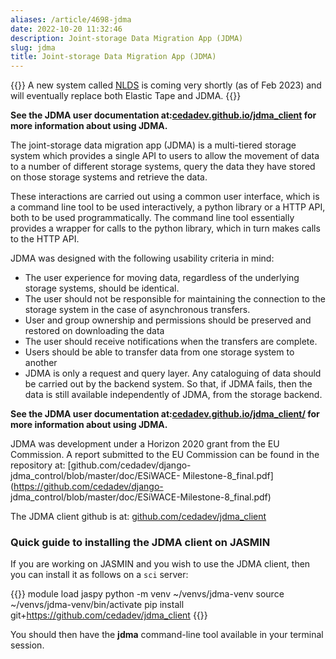 ```yaml
---
aliases: /article/4698-jdma
date: 2022-10-20 11:32:46
description: Joint-storage Data Migration App (JDMA)
slug: jdma
title: Joint-storage Data Migration App (JDMA)
---
```


{{<alert type="info">}}
A new system called [NLDS](https://techblog.ceda.ac.uk/2022/03/09/near-line-data-store-intro.html) is coming very shortly (as of Feb 2023) and will eventually replace both Elastic Tape and JDMA.
{{</alert>}}

**See the JDMA user documentation
at:[cedadev.github.io/jdma_client](https://cedadev.github.io/jdma_client/docs/build/html/index.html)
for more information about using JDMA.**

The joint-storage data migration app (JDMA) is a multi-tiered storage system
which provides a single API to users to allow the movement of data to a number
of different storage systems, query the data they have stored on those storage
systems and retrieve the data.

These interactions are carried out using a common user interface, which is a
command line tool to be used interactively, a python library or a HTTP API,
both to be used programmatically. The command line tool essentially provides a
wrapper for calls to the python library, which in turn makes calls to the HTTP
API.

JDMA was designed with the following usability criteria in mind:

- The user experience for moving data, regardless of the underlying storage systems, should be identical.
- The user should not be responsible for maintaining the connection to the storage system in the case of asynchronous transfers.
- User and group ownership and permissions should be preserved and restored on downloading the data
- The user should receive notifications when the transfers are complete.
- Users should be able to transfer data from one storage system to another
- JDMA is only a request and query layer. Any cataloguing of data should be carried out by the backend system. So that, if JDMA fails, then the data is still available independently of JDMA, from the storage backend.

**See the JDMA user documentation
at:[cedadev.github.io/jdma_client/](http://cedadev.github.io/jdma_client/docs/build/html/index.html)
for more information about using JDMA.**

JDMA was development under a Horizon 2020 grant from the EU Commission. A
report submitted to the EU Commission can be found in the repository at:
[github.com/cedadev/django-jdma_control/blob/master/doc/ESiWACE-
Milestone-8_final.pdf](https://github.com/cedadev/django-
jdma_control/blob/master/doc/ESiWACE-Milestone-8_final.pdf)

The JDMA client github is at:
[github.com/cedadev/jdma_client](https://github.com/cedadev/jdma_client)

### Quick guide to installing the JDMA client on JASMIN

If you are working on JASMIN and you wish to use the JDMA client, then you can
install it as follows on a `sci` server:

{{<command user="user" host="sci1">}}
module load jaspy
python -m venv ~/venvs/jdma-venv
source ~/venvs/jdma-venv/bin/activate
pip install git+https://github.com/cedadev/jdma_client
{{</command>}}

You should then have the **jdma** command-line tool available in your terminal
session.
